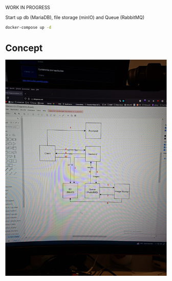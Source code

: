 WORK IN PROGRESS

Start up db (MariaDB), file storage (minIO) and Queue (RabbitMQ)

```bash
docker-compose up -d
```

# Concept

![Concept Image](./.img/concept.jpg)
